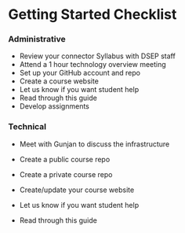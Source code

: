 # Getting Started Checklist

### Administrative

* Review your connector Syllabus with DSEP staff
* Attend a 1 hour technology overview meeting
* Set up your GitHub account and repo
* Create a course website
* Let us know if you want student help
* Read through this guide
* Develop assignments 

### Technical

* Meet with Gunjan to discuss the infrastructure
* Create a public course repo
* Create a private course repo
* Create/update your course website

* Let us know if you want student help

* Read through this guide




